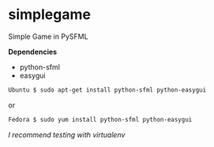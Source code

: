 # simplegame
Simple Game in PySFML

**Dependencies**

- python-sfml
- easygui

```sh
Ubuntu $ sudo apt-get install python-sfml python-easygui
```
or
```sh
Fedora $ sudo yum install python-sfml python-easygui
```
*I recommend testing with virtualenv*


